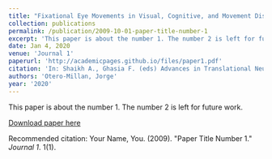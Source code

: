 ```yaml
---
title: "Fixational Eye Movements in Visual, Cognitive, and Movement Disorders"
collection: publications
permalink: /publication/2009-10-01-paper-title-number-1
excerpt: 'This paper is about the number 1. The number 2 is left for future work.'
date: Jan 4, 2020
venue: 'Journal 1'
paperurl: 'http://academicpages.github.io/files/paper1.pdf'
citation: 'In: Shaikh A., Ghasia F. (eds) Advances in Translational Neuroscience of Eye Movement Disorders. Contemporary Clinical Neuroscience. Springer, Cham.'
authors: 'Otero-Millan, Jorge'
year: '2020'
---
```

This paper is about the number 1. The number 2 is left for future work.

[Download paper here](http://academicpages.github.io/files/paper1.pdf)

Recommended citation: Your Name, You. (2009). "Paper Title Number 1." <i>Journal 1</i>. 1(1).
